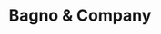 ---
title: "Bagno & Company"
url: /montevideo/bagno-y-company-avenida-brasil/
shop: cuarto de baño
---